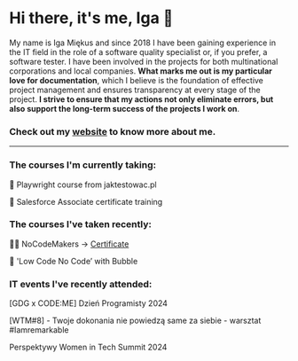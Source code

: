 # Hi there, it's me, Iga 👋

My name is Iga Miękus and since 2018 I have been gaining experience in the IT field in the role of a software quality specialist or, if you prefer, a software tester. I have been involved in the projects for both multinational corporations and local companies. **What marks me out is my particular love for documentation**, which I believe is the foundation of effective project management and ensures transparency at every stage of the project. **I strive to ensure that my actions not only eliminate errors, but also support the long-term success of the projects I work on**.

### Check out my [website](www.igamiekus.pl) to know more about me.

___

### The courses I'm currently taking:
🤖 Playwright course from jaktestowac.pl

🦡 Salesforce Associate certificate training

### The courses I've taken recently:
🏄‍♀️ NoCodeMakers -> [Certificate](https://credsverse.com/credentials/fc24443f-5cc0-4b08-bf05-5ab8f4976bc9)

🫧 'Low Code No Code’ with Bubble

### IT events I've recently attended:
[GDG x CODE:ME] Dzień Programisty 2024

[WTM#8] - Twoje dokonania nie powiedzą same za siebie - warsztat #Iamremarkable

Perspektywy Women in Tech Summit 2024

<!--

### 💪 My TOP 5 Gallup Strenghts:
1️⃣

2️⃣

3️⃣

4️⃣

5️⃣

- 🔭 I’m currently working on ...
- 🌱 I’m currently learning ...
- 👯 I’m looking to collaborate on ...
- 🤔 I’m looking for help with ...
- 💬 Ask me about ...
- 📫 How to reach me: ...
- 😄 Pronouns: ...
- ⚡ Fun fact: ...
-->
